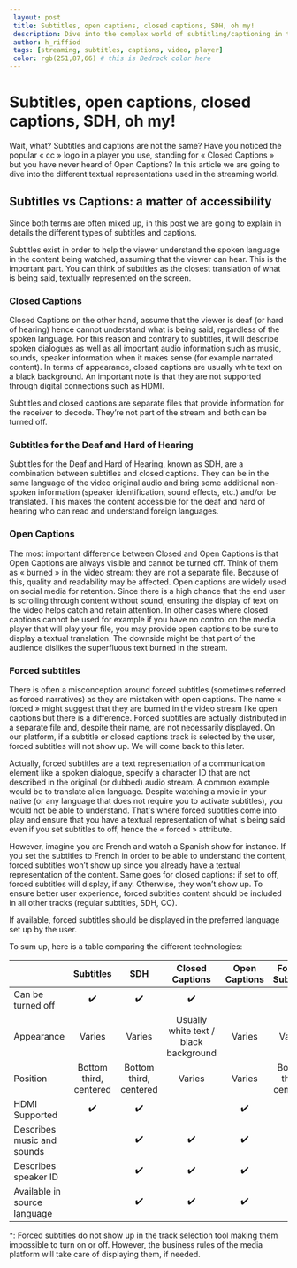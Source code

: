 ```yaml
---
 layout: post
 title: Subtitles, open captions, closed captions, SDH, oh my!
 description: Dive into the complex world of subtitling/captioning in the streaming industry
 author: h_riffiod
 tags: [streaming, subtitles, captions, video, player]
 color: rgb(251,87,66) # this is Bedrock color here
---
```


# Subtitles, open captions, closed captions, SDH, oh my!

Wait, what? Subtitles and captions are not the same? Have you noticed the popular « cc » logo in a player you use, standing for « Closed Captions » but you have never heard of Open Captions? In this article we are going to dive into the different textual representations used in the streaming world.

## Subtitles vs Captions: a matter of accessibility

Since both terms are often mixed up, in this post we are going to explain in details the different types of subtitles and captions.

Subtitles exist in order to help the viewer understand the spoken language in the content being watched, assuming that the viewer can hear. This is the important part. You can think of subtitles as the closest translation of what is being said, textually represented on the screen.

### Closed Captions

Closed Captions on the other hand, assume that the viewer is deaf (or hard of hearing) hence cannot understand what is being said, regardless of the spoken language. For this reason and contrary to subtitles, it will describe spoken dialogues as well as all important audio information such as music, sounds, speaker information when it makes sense (for example narrated content). In terms of appearance, closed captions are usually white text on a black background. An important note is that they are not supported through digital connections such as HDMI.

Subtitles and closed captions are separate files that provide information for the receiver to decode. They’re not part of the stream and both can be turned off.

### Subtitles for the Deaf and Hard of Hearing

Subtitles for the Deaf and Hard of Hearing, known as SDH, are a combination between subtitles and closed captions. They can be in the same language of the video original audio and bring some additional non-spoken information (speaker identification, sound effects, etc.) and/or be translated. This makes the content accessible for the deaf and hard of hearing who can read and understand foreign languages.

### Open Captions

The most important difference between Closed and Open Captions is that Open Captions are always visible and cannot be turned off. Think of them as « burned » in the video stream: they are not a separate file. Because of this, quality and readability may be affected. Open captions are widely used on social media for retention. Since there is a high chance that the end user is scrolling through content without sound, ensuring the display of text on the video helps catch and retain attention. In other cases where closed captions cannot be used for example if you have no control on the media player that will play your file, you may provide open captions to be sure to display a textual translation. The downside might be that part of the audience dislikes the superfluous text burned in the stream.

### Forced subtitles

There is often a misconception around forced subtitles (sometimes referred as forced narratives) as they are mistaken with open captions. The name « forced » might suggest that they are burned in the video stream like open captions but there is a difference. Forced subtitles are actually distributed in a separate file and, despite their name, are not necessarily displayed. On our platform, if a subtitle or closed captions track is selected by the user, forced subtitles will not show up. We will come back to this later.

Actually, forced subtitles are a text representation of a communication element like a spoken dialogue, specify a character ID that are not described in the original (or dubbed) audio stream. A common example would be to translate alien language. Despite watching a movie in your native (or any language that does not require you to activate subtitles), you would not be able to understand. That's where forced subtitles come into play and ensure that you have a textual representation of what is being said even if you set subtitles to off, hence the « forced » attribute.

However, imagine you are French and watch a Spanish show for instance. If you set the subtitles to French in order to be able to understand the content, forced subtitles won’t show up since you already have a textual representation of the content. Same goes for closed captions: if set to off, forced subtitles will display, if any. Otherwise, they won’t show up. To ensure better user experience, forced subtitles content should be included in all other tracks (regular subtitles, SDH, CC).

If available, forced subtitles should be displayed in the preferred language set up by the user.

To sum up, here is a table comparing the different technologies:


|  | Subtitles | SDH | Closed Captions | Open Captions | Forced Subtitles |
|-|:-:|:-:|:-:|:-:|:-:|
| Can be turned off | ✔️ | ✔️ | ✔️ | | *
| Appearance | Varies | Varies | Usually white text / black background | Varies | Varies
| Position | Bottom third, centered | Bottom third, centered | Varies | Varies | Bottom third, centered
| HDMI Supported | ✔️ | ✔️ | |✔️ | ✔️ |
| Describes music and sounds |  | ✔️ |✔️ | ✔️ | |
| Describes speaker ID |  | ✔️ |✔️ | ✔️ | |
| Available in source language |  | ✔️ |✔️ | ✔️ | ✔️ |

\*: Forced subtitles do not show up in the track selection tool making them impossible to turn on or off. However, the business rules of the media platform will take care of displaying them, if needed.
